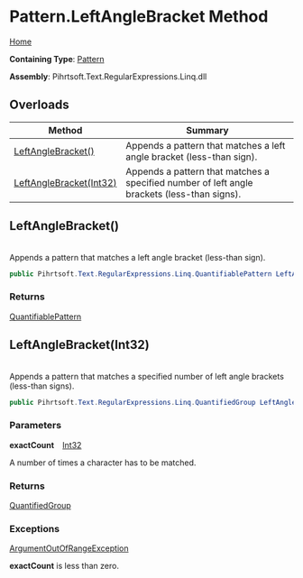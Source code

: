 # Pattern\.LeftAngleBracket Method

[Home](../../../../../../README.md)

**Containing Type**: [Pattern](../README.md)

**Assembly**: Pihrtsoft\.Text\.RegularExpressions\.Linq\.dll

## Overloads

| Method | Summary |
| ------ | ------- |
| [LeftAngleBracket()](#Pihrtsoft_Text_RegularExpressions_Linq_Pattern_LeftAngleBracket) | Appends a pattern that matches a left angle bracket \(less\-than sign\)\. |
| [LeftAngleBracket(Int32)](#Pihrtsoft_Text_RegularExpressions_Linq_Pattern_LeftAngleBracket_System_Int32_) | Appends a pattern that matches a specified number of left angle brackets \(less\-than signs\)\. |

## LeftAngleBracket\(\) <a name="Pihrtsoft_Text_RegularExpressions_Linq_Pattern_LeftAngleBracket"></a>

\
Appends a pattern that matches a left angle bracket \(less\-than sign\)\.

```csharp
public Pihrtsoft.Text.RegularExpressions.Linq.QuantifiablePattern LeftAngleBracket()
```

### Returns

[QuantifiablePattern](../../QuantifiablePattern/README.md)

## LeftAngleBracket\(Int32\) <a name="Pihrtsoft_Text_RegularExpressions_Linq_Pattern_LeftAngleBracket_System_Int32_"></a>

\
Appends a pattern that matches a specified number of left angle brackets \(less\-than signs\)\.

```csharp
public Pihrtsoft.Text.RegularExpressions.Linq.QuantifiedGroup LeftAngleBracket(int exactCount)
```

### Parameters

**exactCount** &ensp; [Int32](https://docs.microsoft.com/en-us/dotnet/api/system.int32)

A number of times a character has to be matched\.

### Returns

[QuantifiedGroup](../../QuantifiedGroup/README.md)

### Exceptions

[ArgumentOutOfRangeException](https://docs.microsoft.com/en-us/dotnet/api/system.argumentoutofrangeexception)

**exactCount** is less than zero\.


